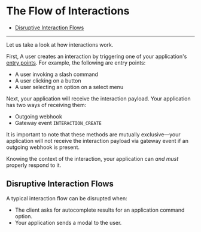 # The Flow of Interactions

- [Disruptive Interaction Flows](#disruptive-interaction-flows)

---

Let us take a look at how interactions work.

First, A user creates an interaction by triggering one of your application's
[entry points](./glossary.md#entry-point). For example, the following are entry
points:

- A user invoking a slash command
- A user clicking on a button
- A user selecting an option on a select menu

Next, your application will receive the interaction payload. Your application
has two ways of receiving them:

- Outgoing webhook
- Gateway event `INTERACTION_CREATE`

It is important to note that these methods are mutually exclusive&mdash;your
application will not receive the interaction payload via gateway event if an
outgoing webhook is present.

Knowing the context of the interaction, your application can _and must_ properly
respond to it.

## Disruptive Interaction Flows

A typical interaction flow can be disrupted when:

- The client asks for autocomplete results for an application command option.
- Your application sends a modal to the user.
